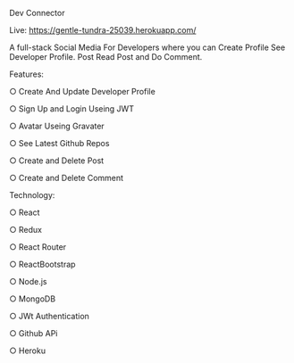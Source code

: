 Dev Connector

Live: https://gentle-tundra-25039.herokuapp.com/

A full-stack Social Media  For Developers where you can Create Profile See Developer Profile. Post Read Post and Do Comment.

Features:

○ Create And Update Developer Profile

○ Sign Up and Login Useing JWT

○ Avatar Useing Gravater

○ See Latest Github Repos

○ Create and Delete Post

○ Create and Delete Comment

Technology:

○ React

○ Redux

○ React Router

○ ReactBootstrap

○ Node.js

○ MongoDB

○ JWt Authentication

○ Github APi

○ Heroku
